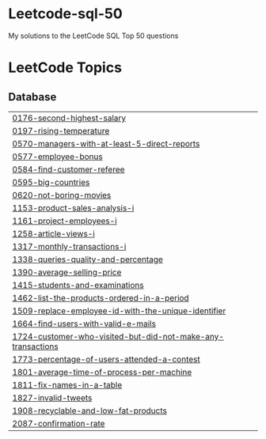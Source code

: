 # Leetcode-sql-50
My solutions to the LeetCode SQL Top 50 questions

<!---LeetCode Topics Start-->
# LeetCode Topics
## Database
|  |
| ------- |
| [0176-second-highest-salary](https://github.com/Aaryan9958/Leetcode-sql-50/tree/master/0176-second-highest-salary) |
| [0197-rising-temperature](https://github.com/Aaryan9958/Leetcode-sql-50/tree/master/0197-rising-temperature) |
| [0570-managers-with-at-least-5-direct-reports](https://github.com/Aaryan9958/Leetcode-sql-50/tree/master/0570-managers-with-at-least-5-direct-reports) |
| [0577-employee-bonus](https://github.com/Aaryan9958/Leetcode-sql-50/tree/master/0577-employee-bonus) |
| [0584-find-customer-referee](https://github.com/Aaryan9958/Leetcode-sql-50/tree/master/0584-find-customer-referee) |
| [0595-big-countries](https://github.com/Aaryan9958/Leetcode-sql-50/tree/master/0595-big-countries) |
| [0620-not-boring-movies](https://github.com/Aaryan9958/Leetcode-sql-50/tree/master/0620-not-boring-movies) |
| [1153-product-sales-analysis-i](https://github.com/Aaryan9958/Leetcode-sql-50/tree/master/1153-product-sales-analysis-i) |
| [1161-project-employees-i](https://github.com/Aaryan9958/Leetcode-sql-50/tree/master/1161-project-employees-i) |
| [1258-article-views-i](https://github.com/Aaryan9958/Leetcode-sql-50/tree/master/1258-article-views-i) |
| [1317-monthly-transactions-i](https://github.com/Aaryan9958/Leetcode-sql-50/tree/master/1317-monthly-transactions-i) |
| [1338-queries-quality-and-percentage](https://github.com/Aaryan9958/Leetcode-sql-50/tree/master/1338-queries-quality-and-percentage) |
| [1390-average-selling-price](https://github.com/Aaryan9958/Leetcode-sql-50/tree/master/1390-average-selling-price) |
| [1415-students-and-examinations](https://github.com/Aaryan9958/Leetcode-sql-50/tree/master/1415-students-and-examinations) |
| [1462-list-the-products-ordered-in-a-period](https://github.com/Aaryan9958/Leetcode-sql-50/tree/master/1462-list-the-products-ordered-in-a-period) |
| [1509-replace-employee-id-with-the-unique-identifier](https://github.com/Aaryan9958/Leetcode-sql-50/tree/master/1509-replace-employee-id-with-the-unique-identifier) |
| [1664-find-users-with-valid-e-mails](https://github.com/Aaryan9958/Leetcode-sql-50/tree/master/1664-find-users-with-valid-e-mails) |
| [1724-customer-who-visited-but-did-not-make-any-transactions](https://github.com/Aaryan9958/Leetcode-sql-50/tree/master/1724-customer-who-visited-but-did-not-make-any-transactions) |
| [1773-percentage-of-users-attended-a-contest](https://github.com/Aaryan9958/Leetcode-sql-50/tree/master/1773-percentage-of-users-attended-a-contest) |
| [1801-average-time-of-process-per-machine](https://github.com/Aaryan9958/Leetcode-sql-50/tree/master/1801-average-time-of-process-per-machine) |
| [1811-fix-names-in-a-table](https://github.com/Aaryan9958/Leetcode-sql-50/tree/master/1811-fix-names-in-a-table) |
| [1827-invalid-tweets](https://github.com/Aaryan9958/Leetcode-sql-50/tree/master/1827-invalid-tweets) |
| [1908-recyclable-and-low-fat-products](https://github.com/Aaryan9958/Leetcode-sql-50/tree/master/1908-recyclable-and-low-fat-products) |
| [2087-confirmation-rate](https://github.com/Aaryan9958/Leetcode-sql-50/tree/master/2087-confirmation-rate) |
<!---LeetCode Topics End-->